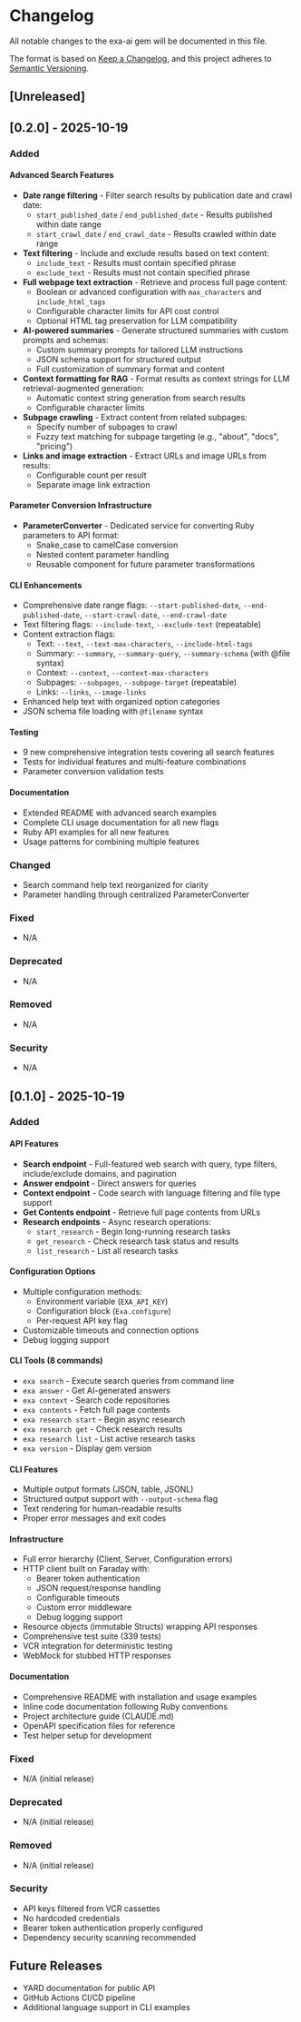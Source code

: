 # Changelog

All notable changes to the exa-ai gem will be documented in this file.

The format is based on [Keep a Changelog](https://keepachangelog.com/en/1.0.0/),
and this project adheres to [Semantic Versioning](https://semver.org/spec/v2.0.0.html).

## [Unreleased]

## [0.2.0] - 2025-10-19

### Added

#### Advanced Search Features
- **Date range filtering** - Filter search results by publication date and crawl date:
  - `start_published_date` / `end_published_date` - Results published within date range
  - `start_crawl_date` / `end_crawl_date` - Results crawled within date range
- **Text filtering** - Include and exclude results based on text content:
  - `include_text` - Results must contain specified phrase
  - `exclude_text` - Results must not contain specified phrase
- **Full webpage text extraction** - Retrieve and process full page content:
  - Boolean or advanced configuration with `max_characters` and `include_html_tags`
  - Configurable character limits for API cost control
  - Optional HTML tag preservation for LLM compatibility
- **AI-powered summaries** - Generate structured summaries with custom prompts and schemas:
  - Custom summary prompts for tailored LLM instructions
  - JSON schema support for structured output
  - Full customization of summary format and content
- **Context formatting for RAG** - Format results as context strings for LLM retrieval-augmented generation:
  - Automatic context string generation from search results
  - Configurable character limits
- **Subpage crawling** - Extract content from related subpages:
  - Specify number of subpages to crawl
  - Fuzzy text matching for subpage targeting (e.g., "about", "docs", "pricing")
- **Links and image extraction** - Extract URLs and image URLs from results:
  - Configurable count per result
  - Separate image link extraction

#### Parameter Conversion Infrastructure
- **ParameterConverter** - Dedicated service for converting Ruby parameters to API format:
  - Snake_case to camelCase conversion
  - Nested content parameter handling
  - Reusable component for future parameter transformations

#### CLI Enhancements
- Comprehensive date range flags: `--start-published-date`, `--end-published-date`, `--start-crawl-date`, `--end-crawl-date`
- Text filtering flags: `--include-text`, `--exclude-text` (repeatable)
- Content extraction flags:
  - Text: `--text`, `--text-max-characters`, `--include-html-tags`
  - Summary: `--summary`, `--summary-query`, `--summary-schema` (with @file syntax)
  - Context: `--context`, `--context-max-characters`
  - Subpages: `--subpages`, `--subpage-target` (repeatable)
  - Links: `--links`, `--image-links`
- Enhanced help text with organized option categories
- JSON schema file loading with `@filename` syntax

#### Testing
- 9 new comprehensive integration tests covering all search features
- Tests for individual features and multi-feature combinations
- Parameter conversion validation tests

#### Documentation
- Extended README with advanced search examples
- Complete CLI usage documentation for all new flags
- Ruby API examples for all new features
- Usage patterns for combining multiple features

### Changed
- Search command help text reorganized for clarity
- Parameter handling through centralized ParameterConverter

### Fixed
- N/A

### Deprecated
- N/A

### Removed
- N/A

### Security
- N/A

## [0.1.0] - 2025-10-19

### Added

#### API Features
- **Search endpoint** - Full-featured web search with query, type filters, include/exclude domains, and pagination
- **Answer endpoint** - Direct answers for queries
- **Context endpoint** - Code search with language filtering and file type support
- **Get Contents endpoint** - Retrieve full page contents from URLs
- **Research endpoints** - Async research operations:
  - `start_research` - Begin long-running research tasks
  - `get_research` - Check research task status and results
  - `list_research` - List all research tasks

#### Configuration Options
- Multiple configuration methods:
  - Environment variable (`EXA_API_KEY`)
  - Configuration block (`Exa.configure`)
  - Per-request API key flag
- Customizable timeouts and connection options
- Debug logging support

#### CLI Tools (8 commands)
- `exa search` - Execute search queries from command line
- `exa answer` - Get AI-generated answers
- `exa context` - Search code repositories
- `exa contents` - Fetch full page contents
- `exa research start` - Begin async research
- `exa research get` - Check research results
- `exa research list` - List active research tasks
- `exa version` - Display gem version

#### CLI Features
- Multiple output formats (JSON, table, JSONL)
- Structured output support with `--output-schema` flag
- Text rendering for human-readable results
- Proper error messages and exit codes

#### Infrastructure
- Full error hierarchy (Client, Server, Configuration errors)
- HTTP client built on Faraday with:
  - Bearer token authentication
  - JSON request/response handling
  - Configurable timeouts
  - Custom error middleware
  - Debug logging support
- Resource objects (immutable Structs) wrapping API responses
- Comprehensive test suite (339 tests)
- VCR integration for deterministic testing
- WebMock for stubbed HTTP responses

#### Documentation
- Comprehensive README with installation and usage examples
- Inline code documentation following Ruby conventions
- Project architecture guide (CLAUDE.md)
- OpenAPI specification files for reference
- Test helper setup for development

### Fixed
- N/A (initial release)

### Deprecated
- N/A (initial release)

### Removed
- N/A (initial release)

### Security
- API keys filtered from VCR cassettes
- No hardcoded credentials
- Bearer token authentication properly configured
- Dependency security scanning recommended

## Future Releases

- YARD documentation for public API
- GitHub Actions CI/CD pipeline
- Additional language support in CLI examples
